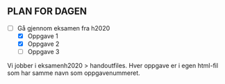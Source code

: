 ## PLAN FOR DAGEN

- [ ] Gå gjennom eksamen fra h2020
  - [x] Oppgave 1
  - [x] Oppgave 2
  - [ ] Oppgave 3

Vi jobber i eksamenh2020 > handoutfiles. Hver oppgave er i egen html-fil som har samme navn som oppgavenummeret.
